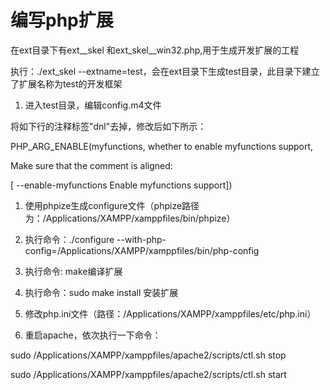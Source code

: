 # 编写php扩展

在ext目录下有ext\_\_skel 和ext\_skel\_\_win32.php,用于生成开发扩展的工程

执行：./ext\_skel --extname=test，会在ext目录下生成test目录，此目录下建立了扩展名称为test的开发框架

1. 进入test目录，编辑config.m4文件

将如下行的注释标签"dnl"去掉，修改后如下所示：

PHP\_ARG\_ENABLE\(myfunctions, whether to enable myfunctions support,

Make sure that the comment is aligned:

\[  --enable-myfunctions           Enable myfunctions support\]\)

1. 使用phpize生成configure文件（phpize路径为：/Applications/XAMPP/xamppfiles/bin/phpize）

1. 执行命令：./configure --with-php-config=/Applications/XAMPP/xamppfiles/bin/php-config

1. 执行命令: make编译扩展

1. 执行命令：sudo make install 安装扩展

1. 修改php.ini文件（路径：/Applications/XAMPP/xamppfiles/etc/php.ini）

1. 重启apache，依次执行一下命令：

sudo /Applications/XAMPP/xamppfiles/apache2/scripts/ctl.sh stop

sudo /Applications/XAMPP/xamppfiles/apache2/scripts/ctl.sh start

